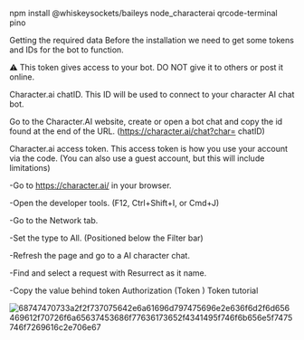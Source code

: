 npm install @whiskeysockets/baileys node_characterai qrcode-terminal pino

Getting the required data
Before the installation we need to get some tokens and IDs for the bot to function.

⚠ This token gives access to your bot. DO NOT give it to others or post it online.

Character.ai chatID.
This ID will be used to connect to your character AI chat bot.

Go to the Character.AI website, create or open a bot chat and copy the id found at the end of the URL. (https://character.ai/chat?char= chatID)

Character.ai access token.
This access token is how you use your account via the code. (You can also use a guest account, but this will include limitations)

-Go to https://character.ai/ in your browser.

-Open the developer tools. (F12, Ctrl+Shift+I, or Cmd+J)

-Go to the Network tab.

-Set the type to All. (Positioned below the Filter bar)

-Refresh the page and go to a AI character chat.

-Find and select a request with Resurrect as it name.

-Copy the value behind token Authorization (Token <copy this code>) Token tutorial

![68747470733a2f2f737075642e6a61696d797475696e2e636f6d2f6d656469612f70726f6a65637453686f77636173652f4341495f746f6b656e5f7475746f7269616c2e706e67](https://github.com/user-attachments/assets/fb056a2d-1e15-4d83-ac5b-f3de7fb36463)
